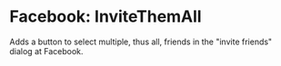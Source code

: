 # Facebook: InviteThemAll
Adds a button to select multiple, thus all, friends in the "invite friends" dialog at Facebook.

